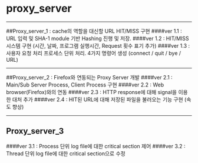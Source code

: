 # proxy_server

---

##Proxy_server_1 : cache의 역할을 대신할 URL HIT/MISS 구현
####ver 1.1 : URL 입력 및 SHA-1 module 기반 Hashing 진행 및 저장.
####ver 1.2 : HIT/MISS 시스템 구현 (시간, 날짜, 프로그램 실행시간, Request 횟수 표기 추가)
####ver 1.3 : 사용자 요청 처리 프로세스 단위 처리. 4가지 명령어 생성 (connect / quit / bye / URL)

---

##Proxy_server_2 : Firefox와 연동되는 Proxy Server 개발
####ver 2.1 : Main/Sub Server Process, Client Process 구현
####ver 2.2 : Web browser(Firefox)와의 연동
####ver 2.3 : HTTP response에 대해 signal을 이용한 대처 추가
####ver 2.4 : HIT된 URL에 대해 저장된 파일을 불러오는 기능 구현 (속도 향상)

---

## Proxy_server_3
####ver 3.1 : Process 단위 log file에 대한 critical section 제어
####ver 3.2 : Thread 단위 log file에 대한 critical section으로 수정
